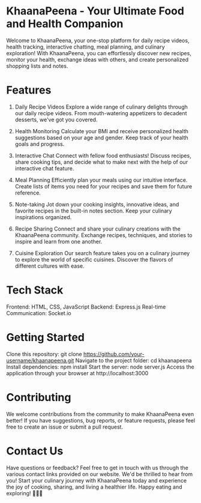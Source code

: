 # KhaanaPeena - Your Ultimate Food and Health Companion
Welcome to KhaanaPeena, your one-stop platform for daily recipe videos, health tracking, interactive chatting, meal planning, and culinary exploration! With KhaanaPeena, you can effortlessly discover new recipes, monitor your health, exchange ideas with others, and create personalized shopping lists and notes.

# Features
 1. Daily Recipe Videos
Explore a wide range of culinary delights through our daily recipe videos. From mouth-watering appetizers to decadent desserts, we've got you covered.

 3. Health Monitoring
Calculate your BMI and receive personalized health suggestions based on your age and gender. Keep track of your health goals and progress.

 4. Interactive Chat
Connect with fellow food enthusiasts! Discuss recipes, share cooking tips, and decide what to make next with the help of our interactive chat feature.

5. Meal Planning
Efficiently plan your meals using our intuitive interface. Create lists of items you need for your recipes and save them for future reference.

 6. Note-taking
Jot down your cooking insights, innovative ideas, and favorite recipes in the built-in notes section. Keep your culinary inspirations organized.

7. Recipe Sharing
Connect and share your culinary creations with the KhaanaPeena community. Exchange recipes, techniques, and stories to inspire and learn from one another.

 8. Cuisine Exploration
Our search feature takes you on a culinary journey to explore the world of specific cuisines. Discover the flavors of different cultures with ease.


# Tech Stack
Frontend:
HTML, CSS, JavaScript
 Backend:
  Express.js
Real-time Communication: 
Socket.io
# Getting Started
 Clone this repository: git clone https://github.com/your-username/khaanapeena.git
 Navigate to the project folder: cd khaanapeena
 Install dependencies: npm install
 Start the server: node server.js
 Access the application through your browser at http://localhost:3000

#  Contributing
We welcome contributions from the community to make KhaanaPeena even better! If you have suggestions, bug reports, or feature requests, please feel free to create an issue or submit a pull request.
# Contact Us
Have questions or feedback? Feel free to get in touch with us through the various contact links provided on our website. We'd be thrilled to hear from you!
Start your culinary journey with KhaanaPeena today and experience the joy of cooking, sharing, and living a healthier life. Happy eating and exploring! 🍳🥗🍰
